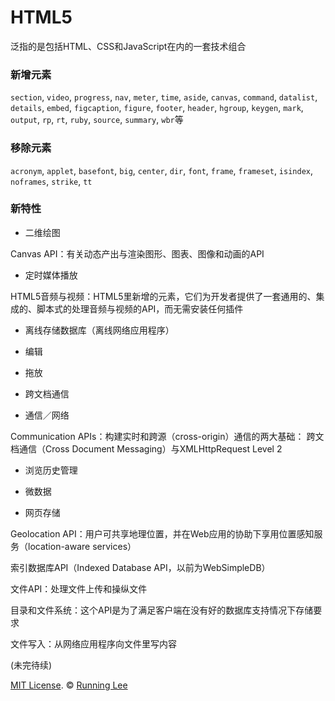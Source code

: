 # HTML5
泛指的是包括HTML、CSS和JavaScript在内的一套技术组合

### 新增元素

`section`, `video`, `progress`, `nav`, `meter`, `time`, `aside`, `canvas`, `command`, `datalist`, `details`, `embed`, 
`figcaption`, `figure`, `footer`, `header`, `hgroup`, `keygen`, `mark`, `output`, `rp`, `rt`, `ruby`, `source`, `summary`, `wbr`等

### 移除元素

`acronym`, `applet`, `basefont`, `big`, `center`, `dir`, `font`, `frame`, `frameset`, `isindex`, `noframes`, `strike`, `tt`

### 新特性

* 二维绘图

Canvas API：有关动态产出与渲染图形、图表、图像和动画的API

* 定时媒体播放

HTML5音频与视频：HTML5里新增的元素，它们为开发者提供了一套通用的、集成的、脚本式的处理音频与视频的API，而无需安装任何插件

* 离线存储数据库（离线网络应用程序）

* 编辑

* 拖放

* 跨文档通信

* 通信／网络

Communication APIs：构建实时和跨源（cross-origin）通信的两大基础： 跨文档通信（Cross Document Messaging）与XMLHttpRequest Level 2

* 浏览历史管理

* 微数据

* 网页存储

Geolocation API：用户可共享地理位置，并在Web应用的协助下享用位置感知服务（location-aware services）

索引数据库API（Indexed Database API，以前为WebSimpleDB）

文件API：处理文件上传和操纵文件

目录和文件系统：这个API是为了满足客户端在没有好的数据库支持情况下存储要求

文件写入：从网络应用程序向文件里写内容


(未完待续)


[MIT License](https://opensource.org/licenses/mit-license.html). ©  [Running Lee](mailto:lihui870920@gmail.com)